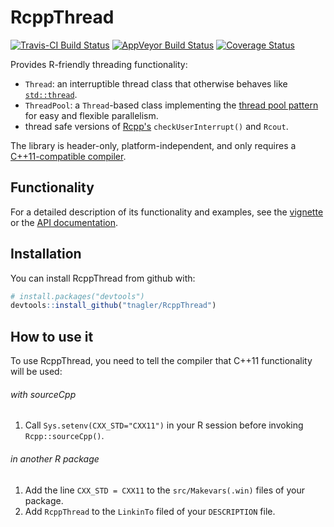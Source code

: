 # RcppThread

[![Travis-CI Build Status](https://travis-ci.org/tnagler/RcppThreads.svg?branch=master)](https://travis-ci.org/tnagler/RcppThreads) 
[![AppVeyor Build Status](https://ci.appveyor.com/api/projects/status/github/tnagler/RcppThreads?branch=master&svg=true)](https://ci.appveyor.com/project/tnagler/RcppThreads)
[![Coverage Status](https://img.shields.io/codecov/c/github/tnagler/RcppThreads/master.svg)](https://codecov.io/github/tnagler/RcppThreads?branch=master)

Provides R-friendly threading functionality: 

  * `Thread`: an interruptible thread class that otherwise behaves like 
   [`std::thread`](http://en.cppreference.com/w/cpp/thread/thread).
  * `ThreadPool`: a `Thread`-based class implementing the [thread pool
    pattern](https://en.wikipedia.org/wiki/Thread_pool) for easy and flexible
    parallelism.
  * thread safe versions of [Rcpp's](http://www.rcpp.org/)
    `checkUserInterrupt()` and `Rcout`.

The library is header-only, platform-independent, and only 
requires a 
[C++11-compatible compiler](http://en.cppreference.com/w/cpp/compiler_support#cpp11).

## Functionality

For a detailed description of its functionality and examples, see the 
[vignette](https://github.com/tnagler/RcppThread/blob/master/vignettes/RcppThread.Rmd)
or the [API documentation](https://tnagler.github.io/RcppThread/).

## Installation

You can install RcppThread from github with:

``` r
# install.packages("devtools")
devtools::install_github("tnagler/RcppThread")
```

## How to use it

To use RcppThread, you need to tell the compiler that C++11 functionality will
be used:

###### with sourceCpp

1. Call `Sys.setenv(CXX_STD="CXX11")` in your R session before invoking `Rcpp::sourceCpp()`.

###### in another R package

1. Add the line `CXX_STD = CXX11` to the `src/Makevars(.win)` files of your package.
2. Add `RcppThread` to the `LinkinTo` filed of your `DESCRIPTION` file.
